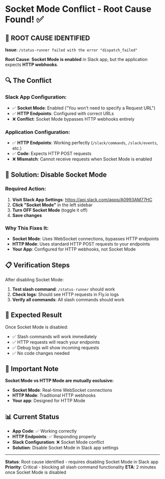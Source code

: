 # Socket Mode Conflict - Root Cause Found! ✅

## 🎯 **ROOT CAUSE IDENTIFIED**

**Issue**: `/status-runner failed with the error "dispatch_failed"`

**Root Cause**: **Socket Mode is enabled** in Slack app, but the application expects **HTTP webhooks**.

## 🔍 **The Conflict**

### **Slack App Configuration:**
- ✅ **Socket Mode**: Enabled ("You won't need to specify a Request URL")
- ✅ **HTTP Endpoints**: Configured with correct URLs
- ❌ **Conflict**: Socket Mode bypasses HTTP webhooks entirely

### **Application Configuration:**
- ✅ **HTTP Endpoints**: Working perfectly (`/slack/commands`, `/slack/events`, etc.)
- ✅ **Code**: Expects HTTP POST requests
- ❌ **Mismatch**: Cannot receive requests when Socket Mode is enabled

## 🔧 **Solution: Disable Socket Mode**

### **Required Action:**

1. **Visit Slack App Settings**: https://api.slack.com/apps/A0993AM77HC
2. **Click "Socket Mode"** in the left sidebar
3. **Turn OFF Socket Mode** (toggle it off)
4. **Save changes**

### **Why This Fixes It:**

- **Socket Mode**: Uses WebSocket connections, bypasses HTTP endpoints
- **HTTP Mode**: Uses standard HTTP POST requests to your endpoints
- **Your App**: Configured for HTTP webhooks, not Socket Mode

## 📋 **Verification Steps**

After disabling Socket Mode:

1. **Test slash command**: `/status-runner` should work
2. **Check logs**: Should see HTTP requests in Fly.io logs
3. **Verify all commands**: All slash commands should work

## 🎯 **Expected Result**

Once Socket Mode is disabled:
- ✅ Slash commands will work immediately
- ✅ HTTP requests will reach your endpoints
- ✅ Debug logs will show incoming requests
- ✅ No code changes needed

## 🚨 **Important Note**

**Socket Mode vs HTTP Mode are mutually exclusive:**
- **Socket Mode**: Real-time WebSocket connections
- **HTTP Mode**: Traditional HTTP webhooks
- **Your app**: Designed for HTTP Mode

## 📊 **Current Status**

- **App Code**: ✅ Working correctly
- **HTTP Endpoints**: ✅ Responding properly  
- **Slack Configuration**: ❌ Socket Mode conflict
- **Solution**: Disable Socket Mode in Slack app settings

---
**Status**: Root cause identified - requires disabling Socket Mode in Slack app
**Priority**: Critical - blocking all slash command functionality
**ETA**: 2 minutes once Socket Mode is disabled 